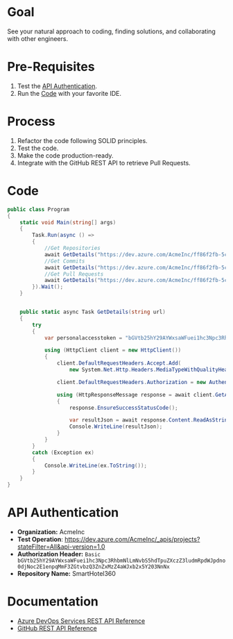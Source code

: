 # Goal

See your natural approach to coding, finding solutions, and collaborating with other engineers.

# Pre-Requisites

1. Test the [API Authentication](#api-authentication).
2. Run the [Code](#code) with your favorite IDE.

# Process

1. Refactor the code following SOLID principles.
2. Test the code.
3. Make the code production-ready.
4. Integrate with the GitHub REST API to retrieve Pull Requests.

# Code

```csharp
public class Program
{
    static void Main(string[] args)
    {
        Task.Run(async () =>
        {
            //Get Repositories
            await GetDetails("https://dev.azure.com/AcmeInc/ff86f2fb-5c3a-49e2-a677-c9b95d6baaef/_apis/tfvc/branches?includeParent=1&includeChildren=1&includeDeleted=1&includeLinks=1&api-version=6.0");
            //Get Commits
            await GetDetails("https://dev.azure.com/AcmeInc/ff86f2fb-5c3a-49e2-a677-c9b95d6baaef/_apis/git/repositories/4563efa9-da5d-4f54-b609-18db14479f48/commits?api-version=6.0");
            //Get Pull Requests
            await GetDetails("https://dev.azure.com/AcmeInc/ff86f2fb-5c3a-49e2-a677-c9b95d6baaef/_apis/git/repositories/4563efa9-da5d-4f54-b609-18db14479f48/pullrequests?searchCriteria.status=completed||searchCriteria.status=open?api-version=5.1");
        }).Wait();
    }


    public static async Task GetDetails(string url)
    {
        try
        {
            var personalaccesstoken = "bGVtb25hY29AYWxsaWFuei1hc3Npc3RhbmNlLmNvbS5hdTpuZXczZ3ludmRpdWJpdno0djNoc2E1enpqMmF3ZGtvbzQ3ZnZxMzZ4aWJxb2x5Y203NnNx";

            using (HttpClient client = new HttpClient())
            {
                client.DefaultRequestHeaders.Accept.Add(
                    new System.Net.Http.Headers.MediaTypeWithQualityHeaderValue("application/json"));

                client.DefaultRequestHeaders.Authorization = new AuthenticationHeaderValue("Basic", personalaccesstoken);

                using (HttpResponseMessage response = await client.GetAsync(url))
                {
                    response.EnsureSuccessStatusCode();

                    var resultJson = await response.Content.ReadAsStringAsync();
                    Console.WriteLine(resultJson);
                }
            }
        }
        catch (Exception ex)
        {
            Console.WriteLine(ex.ToString());
        }
    }
}
``` 

# API Authentication

- **Organization:** AcmeInc
- **Test Operation**: https://dev.azure.com/AcmeInc/_apis/projects?stateFilter=All&api-version=1.0
- **Authorization Header:** `Basic bGVtb25hY29AYWxsaWFuei1hc3Npc3RhbmNlLmNvbS5hdTpuZXczZ3ludmRpdWJpdno0djNoc2E1enpqMmF3ZGtvbzQ3ZnZxMzZ4aWJxb2x5Y203NnNx`
- **Repository Name:** SmartHotel360

# Documentation

- [Azure DevOps Services REST API Reference](https://docs.microsoft.com/en-us/rest/api/azure/devops/?view=azure-devops-rest-6.1)
- [GitHub REST API Reference](https://docs.github.com/en/rest)

